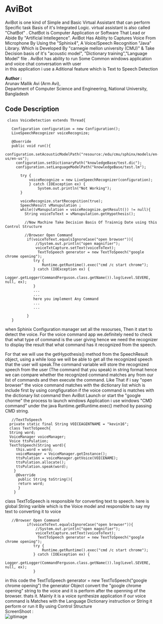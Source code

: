 # AviBot

AviBot is one kind of Simple and Basic Virtual Assistant that can perform Specific
task Basis of it's Integrated Logic. virtual assistant is also called "ChatBot" .
ChatBot is Computer Application or Software That Lead or Abide By 
"Artificial Intellegence". AviBot Has Ability to Captures Voice From Microphone By 
Using the "Sphinix4", A Voice/Speech Recognition "Java" Library. Which is 
Developed By "carnegie mellon university (CMU)" & Take Decision basis of it's 
"acoustic model", "Dictionary training","Language Model" file . AviBot has ability
to run Some Common windows application and voice chat conversation with user  
in this application i use a Aditional feature which is Text to Speech Detection


<b>Author :</b> <br>
Arunav Mallik Avi (Arm Avi), <br>
Department of Computer Science and Engineering, 
National University, Bangladesh<br>

## Code Description

     class VoiceDetection extends Thread{
        
       Configuration configuration = new Configuration();
       LiveSpeechRecognizer voiceRecognize;
       
       @Override
       public void run(){
         configuration.setAcousticModelPath("resource:/edu/cmu/sphinx/models/en-us/en-us");
         configuration.setDictionaryPath("knowledgeBase/test.dic");
         configuration.setLanguageModelPath("knowledgeBase/test.lm");
         
           try {
               voiceRecognize = new LiveSpeechRecognizer(configuration);
               } catch (IOException ex) {
                   System.out.println("Not Working");
           }
           
           voiceRecognize.startRecognition(true);
           SpeechResult vManupulation ;
           while((vManupulation = voiceRecognize.getResult()) != null){
             String voiceToText = vManupulation.getHypothesis();
              
             //Now Machine Take Decision Basis Of Trainnig Date using this Control Structure 
             
             //Browser Open Command
              if(voiceToText.equalsIgnoreCase("open browser")){
                  //System.out.println("open magnifier");
                  voiceTxtCapture.setText(voiceToText);
                   TextToSpeech generator = new TextToSpeech("google chrome opening");
                 try {
                     Runtime.getRuntime().exec("cmd /c start chrome");
                 } catch (IOException ex) {
                     Logger.getLogger(CommandFerguson.class.getName()).log(Level.SEVERE, null, ex);
                 }
                 ...
                 ...
                 here you implement Any Command
                 ...
                 ...
                 
              }
       }
       
when Sphinix Configuration manager set all the resourses, Then it start to detect the voice. For the voice command app we.definitely need to check that what type of command is the user giving hence we need the recognizer to display the result that what command has it recognized from the speech.

For that we will use the getHypothesis() method from the SpeechResult object, using a while loop we will be able to get all the recognized speech that the user will speak.The command variable will store the recognized speech from the user (The command that you speak) in string format hence we can compare whether the recognized command matches any from our list of commands and then execute the command. Like That if i say "open browser" the voice command matches with the dictionary list which is include first by using congfiguration if the voice command is matches with the dictionary list command then AviBot Launch or start the "google chorme"
the process to launch windows Application i use windows "CMD command" under the java Runtime.getRuntime.exec() method by passing CMD string.  

       //TextToSpeech
      private static final String VOICEAGENTNAME = "kevin16";  
      class TextToSpeech{
      String word;
      VoiceManager voiceManager;
      Voice ttsPulation;
      TextToSpeech(String word){
         this.word = word;
         voiceManager = VoiceManager.getInstance();
         ttsPulation = voiceManager.getVoice(VOICENAME);
         ttsPulation.allocate();
         ttsPulation.speak(word);
        }
         @Override
          public String toString(){
          return word;
          }
        }

     
 class TextToSpeech is responsible for converting text to speech. here is global String varible which is the Voice model and responsible to say my text to converting it to voice
     
       //Browser Open Command
              if(voiceToText.equalsIgnoreCase("open browser")){
                  //System.out.println("open magnifier");
                  voiceTxtCapture.setText(voiceToText);
                   TextToSpeech generator = new TextToSpeech("google chrome opening");
                 try {
                     Runtime.getRuntime().exec("cmd /c start chrome");
                 } catch (IOException ex) {
                     Logger.getLogger(CommandFerguson.class.getName()).log(Level.SEVERE, null, ex);
                 }
                 
   in this code the TextToSpeech generator = new TextToSpeech("google chrome opening") the generator Object convert the  "google chrome opening" string to the voice and it is perform after the openning of the browser.
     thats it. Mainly it is a voice synthesize application if our voice command is Matches with the Language Dictionary instruction or String it perform or run it By using Control Structure      
    ScreenShoot : <br/>
    ![gitimage](https://user-images.githubusercontent.com/21225215/36890145-0895790a-1e27-11e8-89c2-d048e7e30b1a.png)
     
